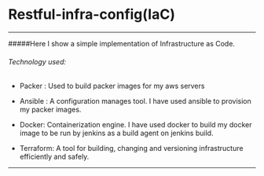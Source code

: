 # Restful-infra-config(IaC)
----------------------------------------------
#####Here I show a simple implementation of Infrastructure as Code.

###### Technology used:
* Packer : Used  to build packer images for my aws servers

* Ansible : A configuration manages tool. I have used ansible to provision my packer images.

* Docker: Containerization engine. I have used docker to build my docker image to be run by jenkins as a build agent on jenkins build. 

* Terraform: A tool for building, changing  and versioning infrastructure efficiently and safely.
---------------------------